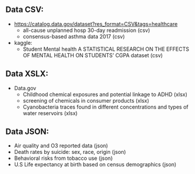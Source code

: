 ## Data CSV:
- https://catalog.data.gov/dataset?res_format=CSV&tags=healthcare
  - all-cause unplanned hosp 30-day readmission (csv)
  - consensus-based asthma data 2017 (csv)
- kaggle:
    - Student Mental health A STATISTICAL RESEARCH ON THE EFFECTS OF MENTAL HEALTH ON STUDENTS’ CGPA dataset (csv)
      
## Data XSLX:
- Data.gov
  - Childhood chemical exposures and potential linkage to ADHD (xlsx)
  - screening of chemicals in consumer products (xlsx)
  - Cyanobacteria traces found in different concentrations and types of water reservoirs (xlsx)

## Data JSON:
- Air quality and O3 reported data (json)
- Death rates by suicide: sex, race, origin (json)
- Behavioral risks from tobacco use (json)
- U.S Life expectancy at birth based on census demographics (json)
